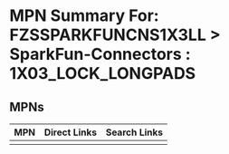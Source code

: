 



# MPN Summary For: FZSSPARKFUNCNS1X3LL > SparkFun-Connectors : 1X03_LOCK_LONGPADS

## MPNs
  

|MPN|Direct Links|Search Links|
| :--- | :--- | :--- |
||||
